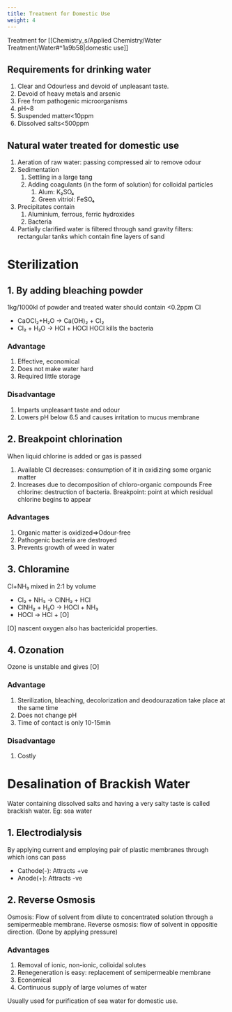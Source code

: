 ```yaml
---
title: Treatment for Domestic Use
weight: 4
---
```

Treatment for [[Chemistry_s/Applied Chemistry/Water Treatment/Water#^1a9b58|domestic use]]
## Requirements for drinking water
1. Clear and Odourless and devoid of unpleasant taste.
2. Devoid of heavy metals and arsenic
3. Free from pathogenic microorganisms
4. pH~8
5. Suspended matter<10ppm
6. Dissolved salts<500ppm

## Natural water treated for domestic use
1. Aeration of raw water: passing compressed air to remove odour
2. Sedimentation
	1. Settling in a large tang
	2. Adding coagulants (in the form of solution) for colloidal particles
		1. Alum: K₂SO₄
		2. Green vitriol: FeSO₄
3. Precipitates contain
	1. Aluminium, ferrous, ferric hydroxides
	2. Bacteria
3. Partially clarified water is filtered through sand gravity filters: rectangular tanks which contain fine layers of sand

# Sterilization

## 1. By adding bleaching powder
1kg/1000kl of powder and treated water should contain <0.2ppm Cl
* CaOCl₂+H₂O → Ca(OH)₂ + Cl₂
* Cl₂ + H₂O → HCl + HOCl
HOCl kills the bacteria

### Advantage
1. Effective, economical
2. Does not make water hard
3. Required little storage
### Disadvantage
1. Imparts unpleasant taste and odour
2. Lowers pH below 6.5 and causes irritation to mucus membrane

## 2. Breakpoint chlorination

When liquid chlorine is added or gas is passed
1. Available Cl decreases: consumption of it in oxidizing some organic matter
2. Increases due to decomposition of chloro-organic compounds
Free chlorine: destruction of bacteria.
Breakpoint: point at which residual chlorine begins to appear

### Advantages
1. Organic matter is oxidized⇒Odour-free
2. Pathogenic bacteria are destroyed
3. Prevents growth of weed in water

## 3. Chloramine

Cl+NH₃ mixed in 2:1 by volume
* Cl₂ + NH₃ → ClNH₂ + HCl
* ClNH₂ + H₂O → HOCl + NH₃
* HOCl → HCl + \[O\]

\[O\] nascent oxygen also has bactericidal properties.

## 4. Ozonation
Ozone is unstable and gives \[O\]

### Advantage
1. Sterilization, bleaching, decolorization and deodourazation take place at the same time
2. Does not change pH
3. Time of contact is only 10-15min

### Disadvantage
1. Costly

# Desalination of Brackish Water
Water containing dissolved salts and having a very salty taste is called brackish water. 
Eg: sea water
## 1. Electrodialysis

By applying current and employing pair of plastic membranes through which ions can pass
* Cathode(-): Attracts +ve
* Anode(+): Attracts -ve

## 2. Reverse Osmosis
Osmosis: Flow of solvent from dilute to concentrated solution through a semipermeable membrane.
Reverse osmosis: flow of solvent in oppositie direction.
(Done by applying pressure)

### Advantages
1. Removal of ionic, non-ionic, colloidal solutes
2. Renegeneration is easy: replacement of semipermeable membrane
3. Economical
4. Continuous supply of large volumes of water

Usually used for purification of sea water for domestic use.
